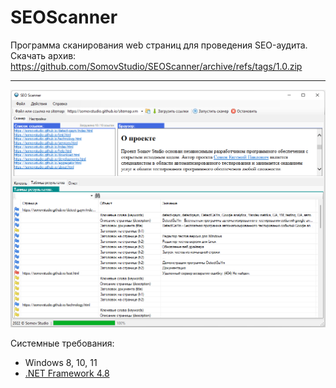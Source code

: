# SEOScanner
Программа сканирования web страниц для проведения SEO-аудита.
<br>
Скачать архив: https://github.com/SomovStudio/SEOScanner/archive/refs/tags/1.0.zip

<hr>

<p align="center">
  <img src="https://github.com/SomovStudio/somovstudio.github.io/blob/master/img/projects/seo_scanner/seo_scanner.png">
</p>

Системные требования: 
<br>
<ul>
	<li>Windows 8, 10, 11</li>
	<li><a href="https://dotnet.microsoft.com/download/dotnet-framework" target="_blank">.NET Framework 4.8</a></li>
	
</ul>

